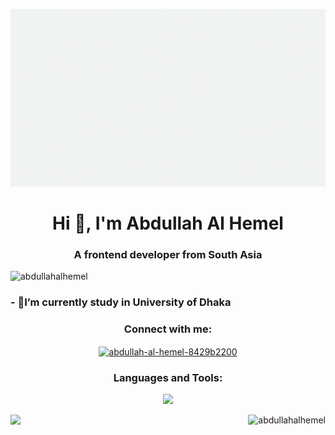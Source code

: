 ![logo](https://github.com/AbdullahAlHemel/AbdullahAlHemel/blob/main/pn2.gif)
<h1 align="center">Hi 👋, I'm Abdullah Al Hemel</h1>
<h3 align="center">A frontend developer from South Asia</h3>

<p align="left"> <img src="https://komarev.com/ghpvc/?username=abdullahalhemel&label=Profile%20views&color=0e75b6&style=flat" alt="abdullahalhemel" /> </p>

 <h3>- 🌱I’m currently study in University of Dhaka</h3>


<h3 align="center">Connect with me:</h3>
<p align="center">
<a href="https://linkedin.com/in/abdullah-al-hemel-8429b2200" target="blank"><img align="center" src="https://raw.githubusercontent.com/rahuldkjain/github-profile-readme-generator/master/src/images/icons/Social/linked-in-alt.svg" alt="abdullah-al-hemel-8429b2200" height="30" width="40" /></a>
</p>

<h3 align="center">Languages and Tools:</h3>
<p align="center">
  <a href="https://skillicons.dev">
    <img src="https://skillicons.dev/icons?i=js,css,express,firebase,html,vite,tailwind,react,nodejs,mongodb,git,bootstrap" />
  </a>
</p>



<p><img align="right" src="https://github-readme-stats.vercel.app/api/top-langs?username=abdullahalhemel&show_icons=true&locale=en&layout=compact&card_width=300" alt="abdullahalhemel" /></p>

<p><img align="left" src="https://github-readme-streak-stats.herokuapp.com/?user=abdullahalhemel&&theme=ayu-light&hide_border=true&border_radius=5&card_width=400)]alt="abdullahalhemel" /></p>


